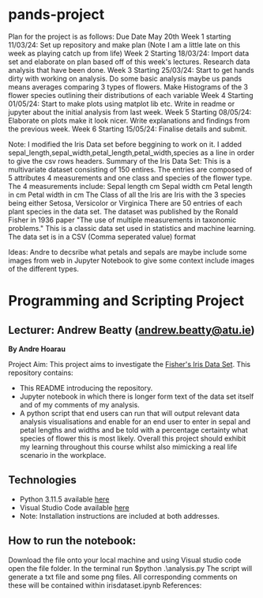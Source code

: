 # pands-project
Plan for the project is as follows:
Due Date May 20th
Week 1 starting 11/03/24: Set up repository and make plan (Note I am a little late on this week as playing catch up from life)
Week 2 Starting 18/03/24: Import data set and elaborate on plan based off of this week's lectures. Research data analysis that have been done.
Week 3 Starting 25/03/24: Start to get hands dirty with working on analysis. Do some basic analysis maybe us pands means averages comparing 3 types of flowers. Make Histograms of the 3 flower species outlining their distributions of each variable
Week 4 Starting 01/05/24: Start to make plots using matplot lib etc. Write in readme or jupyter about the initial analysis from last week.
Week 5 Starting 08/05/24: Elaborate on plots make it look nicer. Write explanations and findings from the previous week. 
Week 6 Starting 15/05/24: Finalise details and submit.


Note: I modified the Iris Data set before beggining to work on it. I added sepal_length,sepal_width,petal_length,petal_width,species as a line in order to give the csv rows headers.
Summary of the Iris Data Set:
This is a multivariate dataset consisting of 150 entires. The entries are composed of 5 attributes 4 measurements and one class and species of the flower type.
The 4 measurements include:
Sepal length cm
Sepal width cm 
Petal length in cm 
Petal width in cm
The Class of all the Iris are Iris with the 3 species being either Setosa, Versicolor or Virginica
There are 50 entries of each plant species in the data set.
The dataset was published by the Ronald Fisher in 1936 paper "The use of multiple measurements in taxonomic problems."
This is a classic data set used in statistics and machine learning.
The data set is in a CSV (Comma seperated value) format

Ideas: Andre to decsribe what petals and sepals are maybe include some images from web in Jupyter Notebook to give some context include images of the different types. 

# Programming and Scripting Project
## Lecturer: Andrew Beatty (andrew.beatty@atu.ie)
**By Andre Hoarau**

Project Aim: This project aims to investigate the [Fisher's Iris Data Set](https://archive.ics.uci.edu/dataset/53/iris). 
This repository contains:
* This README introducing the repository.
* Jupyter notebook in which there is longer form text of the data set itself and of my comments of my analysis.
* A python script that end users can run that will output relevant data analysis visualisations and enable for an end user to enter in sepal and petal lengths and widths and be told with a percentage certainty what species of flower this is most likely.
Overall this project should exhibit my learning throughout this course whilst also mimicking a real life scenario in the workplace.


## Technologies
* Python 3.11.5 available [here](https://www.anaconda.com/download)
* Visual Studio Code available [here](https://code.visualstudio.com/)
* Note: Installation instructions are included at both addresses.


## How to run the notebook:
Download the file onto your local machine and using Visual studio code open the file folder.
In the terminal run $python .\analysis.py
The script will generate a txt file and some png files. All corresponding comments on these will be contained within irisdataset.ipynb
References:
